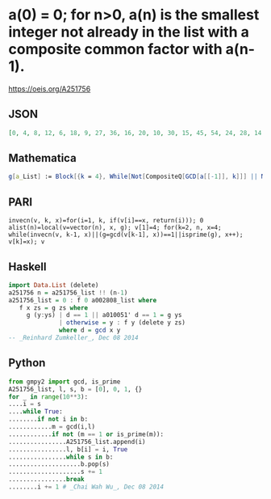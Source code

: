 # a\(0\) \= 0; for n\>0, a\(n\) is the smallest integer not already in the list with a composite common factor with a\(n\-1\)\.
https://oeis.org/A251756
## JSON
```JSON
[0, 4, 8, 12, 6, 18, 9, 27, 36, 16, 20, 10, 30, 15, 45, 54, 24, 28, 14, 42, 21, 63, 72, 32, 40, 44, 22, 66, 33, 99, 81, 90, 48, 52, 26, 78, 39, 117, 108, 56, 60, 50, 25, 75, 100, 64, 68, 34, 102, 51, 153, 126, 70, 35, 105, 84, 76, 38, 114, 57, 171, 135, 120, 80]
```
## Mathematica
```Mathematica
g[a_List] := Block[{k = 4}, While[Not[CompositeQ[GCD[a[[-1]], k]]] || MemberQ[a, k], k++]; Append[a, k]]; Nest[g, {0}, 63] (* _L. Edson Jeffery_, Dec 08 2014 (after _Robert G. Wilson v_) *)
```
## PARI
```PARI
invecn(v, k, x)=for(i=1, k, if(v[i]==x, return(i))); 0
alist(n)=local(v=vector(n), x, g); v[1]=4; for(k=2, n, x=4; while(invecn(v, k-1, x)||(g=gcd(v[k-1], x))==1||isprime(g), x++); v[k]=x); v
```
## Haskell
```Haskell
import Data.List (delete)
a251756 n = a251756_list !! (n-1)
a251756_list = 0 : f 0 a002808_list where
   f x zs = g zs where
     g (y:ys) | d == 1 || a010051' d == 1 = g ys
              | otherwise = y : f y (delete y zs)
              where d = gcd x y
-- _Reinhard Zumkeller_, Dec 08 2014
```
## Python
```Python
from gmpy2 import gcd, is_prime
A251756_list, l, s, b = [0], 0, 1, {}
for _ in range(10**3):
....i = s
....while True:
........if not i in b:
............m = gcd(i,l)
............if not (m == 1 or is_prime(m)):
................A251756_list.append(i)
................l, b[i] = i, True
................while s in b:
....................b.pop(s)
....................s += 1
................break
........i += 1 # _Chai Wah Wu_, Dec 08 2014
```
